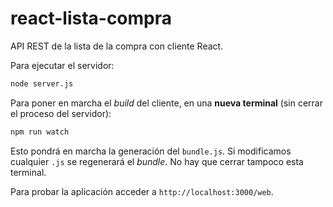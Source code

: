 # react-lista-compra

API REST de la lista de la compra con cliente React.

Para ejecutar el servidor:

```bash
node server.js
```

Para poner en marcha el *build* del cliente, en una **nueva terminal** (sin cerrar el proceso del servidor):

```bash
npm run watch
```

Esto pondrá en marcha la generación del `bundle.js`. Si modificamos cualquier `.js` se regenerará el *bundle*. No hay que cerrar tampoco esta terminal.

Para probar la aplicación acceder a `http://localhost:3000/web`.
